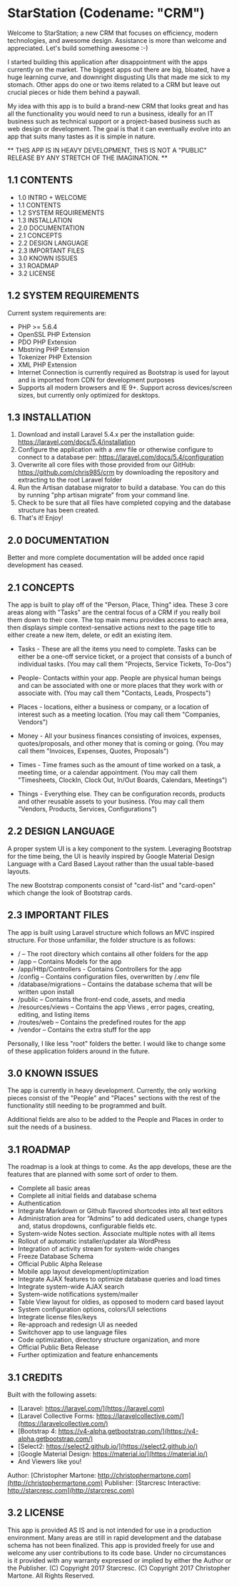 # StarStation (Codename: "CRM")
Welcome to StarStation; a new CRM that focuses on efficiency, modern technologies, and awesome design. Assistance is more than welcome and appreciated. Let's build something awesome :-)

I started building this application after disappointment with the apps currently on the market. The biggest apps out there are big, bloated, have a huge learning curve, and downright disgusting UIs that made me sick to my stomach. Other apps do one or two items related to a CRM but leave out crucial pieces or hide them behind a paywall.

My idea with this app is to build a brand-new CRM that looks great and has all the functionality you would need to run a business, ideally for an IT business such as technical support or a project-based business such as web design or development. The goal is that it can eventually evolve into an app that suits many tastes as it is simple in nature.

** THIS APP IS IN HEAVY DEVELOPMENT, THIS IS NOT A "PUBLIC" RELEASE BY ANY STRETCH OF THE IMAGINATION. **

## 1.1 CONTENTS

* 1.0 INTRO + WELCOME
* 1.1 CONTENTS
* 1.2 SYSTEM REQUIREMENTS
* 1.3 INSTALLATION
* 2.0 DOCUMENTATION
* 2.1 CONCEPTS
* 2.2 DESIGN LANGUAGE
* 2.3 IMPORTANT FILES
* 3.0 KNOWN ISSUES
* 3.1 ROADMAP
* 3.2 LICENSE

## 1.2  SYSTEM REQUIREMENTS

Current system requirements are:
- PHP >= 5.6.4
- OpenSSL PHP Extension
- PDO PHP Extension
- Mbstring PHP Extension
- Tokenizer PHP Extension
- XML PHP Extension
- Internet Connection is currently required as Bootstrap is used for layout and is imported from CDN for development purposes
- Supports all modern browsers and IE 9+. Support across devices/screen sizes, but currently only optimized for desktops.

## 1.3  INSTALLATION

1.  Download and install Laravel 5.4.x per the installation guide: https://laravel.com/docs/5.4/installation
2.  Configure the application with a .env file or otherwise configure to connect to a database per: https://laravel.com/docs/5.4/configuration
3.  Overwrite all core files with those provided from our GitHub: https://github.com/chris985/crm by downloading the repository and extracting to the root Laravel folder
4.  Run the Artisan database migrator to build a database. You can do this by running "php artisan migrate" from your command line.
5.  Check to be sure that all files have completed copying and the database structure has been created.
4.  That's it! Enjoy!

## 2.0  DOCUMENTATION

Better and more complete documentation will be added once rapid development has ceased.

## 2.1  CONCEPTS

The app is built to play off of the "Person, Place, Thing" idea. These 3 core areas along with "Tasks" are the central focus of a CRM if you really boil them down to their core. The top main menu provides access to each area, then displays simple context-sensative actions next to the page title to either create a new item, delete, or edit an existing item.

* Tasks - These are all the items you need to complete. Tasks can be either be a one-off service ticket, or a project that consists of a bunch of individual tasks. (You may call them "Projects, Service Tickets, To-Dos")

* People- Contacts within your app. People are physical human beings and can be associated with one or more places that they work with or associate with. (You may call them "Contacts, Leads, Prospects")

* Places - locations, either a business or company, or a location of interest such as a meeting location. (You may call them "Companies, Vendors")

* Money - All your business finances consisting of invoices, expenses, quotes/proposals, and other money that is coming or going. (You may call them "Invoices, Expenses, Quotes, Proposals")

* Times - Time frames such as the amount of time worked on a task, a meeting time, or a calendar appointment. (You may call them "Timesheets, ClockIn, Clock Out, In/Out Boards, Calendars, Meetings")

* Things - Everything else. They can be configuration records, products and other reusable assets to your business. (You may call them "Vendors, Products, Services, Configurations")

## 2.2  DESIGN LANGUAGE

A proper system UI is a key component to the system. Leveraging Bootstrap for the time being, the UI is heavily inspired by Google Material Design Language with a Card Based Layout rather than the usual table-based layouts.

The new Bootstrap components consist of "card-list" and "card-open" which change the look of Bootstrap cards.

## 2.3  IMPORTANT FILES

The app is built using Laravel structure which follows an MVC inspired structure. For those unfamiliar, the folder structure is as follows:
* / – The root directory which contains all other folders for the app
* /app – Contains Models for the app
* /app/Http/Controllers - Contains Controllers for the app
* /config – Contains configuration files, overwritten by /.env file
* /database/migrations – Contains the database schema that will be written upon install
* /public – Contains the front-end code, assets, and media
* /resources/views – Contains the app Views , error pages, creating, editing, and listing items
* /routes/web – Contains the predefined routes for the app
* /vendor – Contains the extra stuff for the app

Personally, I like less "root" folders the better. I would like to change some of these application folders around in the future.


## 3.0  KNOWN ISSUES

The app is currently in heavy development. Currently, the only working pieces consist of the "People" and "Places" sections with the rest of the functionality still needing to be programmed and built.

Additional fields are also to be added to the People and Places in order to suit the needs of a business.

## 3.1  ROADMAP

The roadmap is a look at things to come. As the app develops, these are the features that are planned with some sort of order to them.

* Complete all basic areas
* Complete all initial fields and database schema
* Authentication
* Integrate Markdown or Github flavored shortcodes into all text editors
* Administration area for “Admins” to add dedicated users, change types and, status dropdowns, configurable fields etc.
* System-wide Notes section. Associate multiple notes with all items
* Rollout of automatic installer/updater ala WordPress
* Integration of activity stream for system-wide changes
* Freeze Database Schema
* Official Public Alpha Release
* Mobile app layout development/optimization
* Integrate AJAX features to optimize database queries and load times
* Integrate system-wide AJAX search
* System-wide notifications system/mailer
* Table View layout for oldies, as opposed to modern card based layout
* System configuration options, colors/UI selections
* Integrate license files/keys
* Re-approach and redesign UI as needed
* Switchover app to use language files
* Code optimization, directory structure organization, and more
* Official Public Beta Release
* Further optimization and feature enhancements

## 3.1  CREDITS

Built with the following assets:
- [Laravel: https://laravel.com/](https://laravel.com)
- [Laravel Collective Forms: https://laravelcollective.com/](https://laravelcollective.com/)
- [Bootstrap 4: https://v4-alpha.getbootstrap.com/](https://v4-alpha.getbootstrap.com/)
- [Select2: https://select2.github.io/](https://select2.github.io/)
- [Google Material Design: https://material.io/](https://material.io/)
- And Viewers like you!

Author: [Christopher Martone: http://christophermartone.com](http://christophermartone.com)
Publisher: [Starcresc Interactive: http://starcresc.com](http://starcresc.com)

## 3.2  LICENSE

This app is provided AS IS and is not intended for use in a production environment. Many areas are still in rapid development and the database schema has not been finalized. This app is provided freely for use and welcome any user contributions to its code base. Under no circumstances is it provided with any warranty expressed or implied by either the Author or the Publisher. (C) Copyright 2017 Starcresc. (C) Copyright 2017 Christopher Martone. All Rights Reserved.

